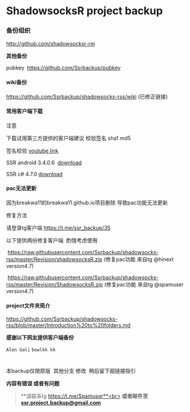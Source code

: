 <h1>ShadowsocksR project backup</h1>

### 备份组织

 http://github.com/shadowsocksr-rm

**其他备份**

pubkey  https://github.com/Ssrbackup/pubkey

#### wiki备份

https://github.com/Ssrbackup/shadowsocks-rss/wiki  (已修正链接)

#### 常用客户端下载

注意

下载试用第三方提供的客户端建议 校验签名 sha1 md5

签名校验 [youtube link](https://youtu.be/LLuUTQgEIJ4)

SSR android 3.4.0.6  [download](https://github.com/Ssrbackup/shadowsocks-rss/blob/master/latestver/ssr_3.4.0.6.apk?raw=true)

SSR c# 4.7.0  [download](https://github.com/esdeathlove/panel-download/raw/master/ssr-win.7z)

#### pac无法更新

因为breakwa11的breakwa11.github.io项目删除 导致pac功能无法更新

修复方法

请登录tg客户端 https://t.me/ssr_backup/35

以下提供两份修复客户端  酌情考虑使用

   https://raw.githubusercontent.com/Ssrbackup/shadowsocks-rss/master/Revision/shadowsocksR.zip (修复pac功能 来自tg @hinext version4.7)
   
   https://raw.githubusercontent.com/Ssrbackup/shadowsocks-rss/master/Revision/ShadowsocksR.zip (修复pac功能 来自tg @spamuser version4.7)
  
#### project文件夹简介

https://github.com/Ssrbackup/shadowsocks-rss/blob/master/Introduction%20to%20folders.md

**感谢以下网友提供客户端备份**

```Alen Gali``` ```bowlkk kk```	
<h1></h1>

本backup仅限原版  其他分支 修改  稍后留下超链接指引

**内容有错误 或者有问题**
>**请联系tg https://t.me/Spamuser**<br>
**或者邮件至 ssr.project.backup@gmail.com**
